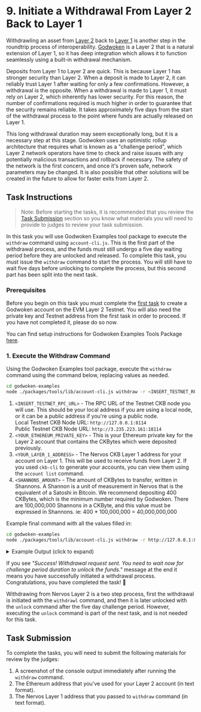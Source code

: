 # 9. Initiate a Withdrawal From Layer 2 Back to Layer 1

Withdrawling an asset from [Layer 2](https://github.com/Kuzirashi/gw-gitcoin-instruction/blob/master/src/conceptual-explainers/structure.md#layer-1--layer-2) back to [Layer 1](https://github.com/Kuzirashi/gw-gitcoin-instruction/blob/master/src/conceptual-explainers/structure.md#layer-1--layer-2) is another step in the roundtrip process of interoperability. [Godwoken](https://github.com/Kuzirashi/gw-gitcoin-instruction/blob/master/src/conceptual-explainers/frameworks.md#godwoken) is a Layer 2 that is a natural extension of Layer 1, so it has deep integration which allows it to function seamlessly using a built-in withdrawal mechanism.

Deposits from Layer 1 to Layer 2 are quick. This is because Layer 1 has stronger security than Layer 2. When a deposit is made to Layer 2, it can reliably trust Layer 1 after waiting for only a few confirmations. However, a withdrawal is the opposite. When a withdrawal is made to Layer 1, it must rely on Layer 2, which inherently has lower security. For this reason, the number of confirmations required is much higher in order to guarantee that the security remains reliable. It takes approximately five days from the start of the withdrawal process to the point where funds are actually released on Layer 1.

This long withdrawal duration may seem exceptionally long, but it is a necessary step at this stage. Godwoken uses an optimistic rollup architecture that requires what is known as a "challenge period", which Layer 2 network operators have time to check and raise issues with any potentially malicious transactions and rollback if necessary. The safety of the network is the first concern, and once it's proven safe, network parameters may be changed. It is also possible that other solutions will be created in the future to allow for faster exits from Layer 2.

## Task Instructions

> Note: Before starting the tasks, it is recommended that you review the [Task Submission](#task-submission) section so you know what materials you will need to provide to judges to review your task submission.

In this task you will use Godwoken Examples tool package to execute the `withdraw` command using `account-cli.js`. This is the first part of the withdrawal process, and the funds must still undergo a five day waiting period before they are unlocked and released. To complete this task, you must issue the `withdraw` command to start the process. You will still have to wait five days before unlocking to complete the process, but this second part has been split into the next task.

### Prerequisites

Before you begin on this task you must complete the [first task](https://github.com/Kuzirashi/gw-gitcoin-instruction/tree/master/src/tasks/1.create.godwoken.account.md) to create a Godwoken account on the EVM Layer 2 Testnet. You will also need the private key and Testnet address from the first task in order to proceed. If you have not completed it, please do so now.

You can find setup instructions for Godwoken Examples Tools Package [here](https://github.com/Kuzirashi/gw-gitcoin-instruction/blob/master/src/component-tutorials/3.setup.and.use.account.cli.md#setup-the-godwoken-examples-tools-package).

### 1. Execute the Withdraw Command

Using the Godwoken Examples tool package, execute the `withdraw` command using the command below, replacing values as needed.

```sh
cd godwoken-examples
node ./packages/tools/lib/account-cli.js withdraw -r <INSERT_TESTNET_RPC_URL> -p <YOUR_ETHEREUM_PRIVATE_KEY> -o <YOUR_LAYER_1_ADDRESS> -c <SHANNONS_AMOUNT>
```

1. `<INSERT_TESTNET_RPC_URL>` - The RPC URL of the Testnet CKB node you will use. This should be your local address if you are using a local node, or it can be a public address if you're using a public node.\
Local Testnet CKB Node URL: `http://127.0.0.1:8114`\
Public Testnet CKB Node URL: `http://3.235.223.161:18114`
2. `<YOUR_ETHEREUM_PRIVATE_KEY>` - This is your Ethereum private key for the Layer 2 account that contains the CKBytes which were deposited previously.
3. `<YOUR_LAYER_1_ADDRESS>` - The Nervos CKB Layer 1 address for your account on Layer 1. This will be used to receive funds from Layer 2. If you used `ckb-cli` to generate your accounts, you can view them using the `account list` command.
4. `<SHANNONS_AMOUNT>` - The amount of CKBytes to transfer, written in Shannons. A Shannon is a unit of measurement in Nervos that is the equivalent of a Satoshi in Bitcoin. We recommend depositing 400 CKBytes, which is the minimum number required by Godwoken. There are 100,000,000 Shannons in a CKByte, and this value must be expressed in Shannons. ie: 400 * 100,000,000 = 40,000,000,000

Example final command with all the values filled in:

```sh
cd godwoken-examples
node ./packages/tools/lib/account-cli.js withdraw -r http://127.0.0.1:8114 -p 0xd9066ff9f753a1898709b568119055660a77d9aae4d7a4ad677b8fb3d2a571e5 -o ckt1qyq9u5vzgtklnqrr6cevra7w2utrsxmjgefs72sfju -c 40000000000
```

<details>
<summary>Example Output (click to expand)</summary>
  
```txt
LUMOS_CONFIG_NAME: AGGRON4
owner lock hash: 0x5c7253696786b9eddd34e4f6b6e478ec5742bd36569ec60c1d0487480ba4f9e3
eth address: 0xd173313a51f8fc37bcf67569b463abd89d81844f
l2 lock hash: 0x8016dcd1af7c8cceda53e4d2d2cd4e2924e245b629e0f81f3f64969787b2b049
--- godwoken withdraw ---
nonce: 92
rollupTypeHash: 0x4cc2e6526204ae6a2e8fcf12f7ad472f41a1606d5b9624beebd215d780809f6a
withdrawalRequest: {
  raw: {
    nonce: '0x5c',
    capacity: '0x9502f9000',
    amount: '0x0',
    sudt_script_hash: '0x0000000000000000000000000000000000000000000000000000000000000000',
    account_script_hash: '0x8016dcd1af7c8cceda53e4d2d2cd4e2924e245b629e0f81f3f64969787b2b049',
    sell_amount: '0x0',
    sell_capacity: '0x2540be400',
    owner_lock_hash: '0x5c7253696786b9eddd34e4f6b6e478ec5742bd36569ec60c1d0487480ba4f9e3',
    payment_lock_hash: '0x0000000000000000000000000000000000000000000000000000000000000000',
    fee: { sudt_id: 1, amount: 0n }
  },
  signature: '0xd9f5bf8fa5ff21fd8d43b5cd09122938ef9c84825f633d645432bd61763253f323ab9579328a5f4a4b09d8247fae1b4d1788d8c956d79cc0769e507d8643820101'
}
result: null
--- godwoken withdraw finished ---
Your account id: 13
ckb balance in godwoken is: 399999661932
Success! Withdrawal request sent. You need to wait now for challenge period duration to unlock the funds.
```

</details>

If you see *"Success! Withdrawal request sent. You need to wait now for challenge period duration to unlock the funds."* message at the end it means you have successfully initiated a withdrawal process. Congratulations, you have completed the task! 👏

Withdrawing from Nervos Layer 2 is a two step process, first the withdrawal is initiated with the `withdrawl` command, and then it is later unlocked with the `unlock` command after the five day challenge period. However, executing the `unlock` command is part of the next task, and is not needed for this task.

## Task Submission

To complete the tasks, you will need to submit the following materials for review by the judges:

1. A screenshot of the console output immediately after running the `withdraw` command.
2. The Ethereum address that you've used for your Layer 2 account (in text format).
3. The Nervos Layer 1 address that you passed to `withdraw` command (in text format).
